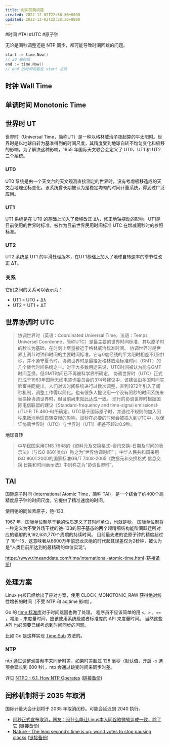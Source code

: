 ```yaml
---
title: 时间回跳问题
created: 2022-12-02T22:58:30+0800
updated: 2022-12-02T22:58:30+0800
---
```



#时间 #TAI #UTC #原子钟

无论是闰秒调整还是 NTP 同步，都可能导致时间回跳的问题。

```go
start := time.Now()
// 20 毫秒后
end := time.Now()
// end 的时间可能在 start 之前
```

## 时钟 Wall Time

## 单调时间 Monotonic Time

## 世界时 UT

世界时（Universal Time，简称UT）是一种以格林威治子夜起算的平太阳时。世界时是以地球自转为基准得到的时间尺度，其精度受到地球自转不均匀变化和极移的影响，为了解决这种影响，1955 年国际天文联合会定义了 UT0、UT1 和 UT2 三个系统。

### UT0

UT0 系统是由一个天文台的天文观测直接测定的世界时，没有考虑极移造成的天文台地理坐标变化。该系统曾长期被认为是稳定均匀的时间计量系统，得到过广泛应用。

### UT1

UT1 系统是在 UT0 的基础上加入了极移改正 Δλ，修正地轴摆动的影响。UT1是目前使用的世界时标准。被作为目前世界民用时间标准 UTC 在增减闰秒时的参照标准。

### UT2

UT2 系统是 UT1 的平滑处理版本，在UT1基础上加入了地球自转速率的季节性改正 ΔT。

### 关系

它们之间的关系可以表示为：

- UT1 = UT0 + Δλ
- UT2 = UT1 + ΔT

## 世界协调时 UTC

> 协调世界时（英语：Coordinated Universal Time，法语：Temps Universel Coordonné，简称UTC）是最主要的世界时间标准，其以原子时的秒长为基础，在时刻上尽量接近于格林威治标准时间。
> 协调世界时是世界上调节时钟和时间的主要时间标准，它与0度经线的平太阳时相差不超过1秒，并不遵守夏令时。协调世界时是最接近格林威治标准时间（GMT）的几个替代时间系统之一。对于大多数用途来说，UTC时间被认为能与GMT时间互换，但GMT时间已不再被科学界所确定。
> 协调世界时（UTC）正式形成于1963年国际无线电咨询委员会的374号建议中，该建议由多国时间实验室共同提出。人们对该时间系统进行过数次调整，直到1972年引入了闰秒机制，调整工作得以简化。也有很多人提议用一个没有闰秒的时间系统来替换掉协调世界时，但目前尚未就此达成一致。
> 现行的协调世界时根据国际电信联盟的建议《Standard-frequency and time-signal emissions》(ITU-R TF.460-6)所确定。UTC基于国际原子时，并通过不规则的加入闰秒来抵消地球自转变慢的影响。闰秒在必要的时候会被插入到UTC中，以保证协调世界时（UTC）与世界时（UT1）相差不超过0.9秒。

地球自转

> 中华民国采用CNS 7648的《资料元及交换格式–资讯交换–日期及时间的表示法》（与ISO 8601类似）称之为“世界协调时间”；
> 中华人民共和国采用ISO 8601:2000的国家标准GB/T 7408-2005《数据元和交换格式 信息交换 日期和时间表示法》中则称之为“协调世界时”。

## TAI

国际原子时间 (International Atomic Time，简称 TAI)，是一个综合了约400个高精度原子钟的时间尺度。它提供了精准速度的时间。

使用铯的同位素原子，铯-133

1967 年，[国际单位制][]基于铯的性质定义了其时间单位，也就是秒。
国际单位制将一秒定义为不受外场干扰的铯-133的原子基态的两个超精细结构能阶间跃迁所对应的辐射的9,192,631,770个周期的持续时间。
目前最先进的铯原子钟的精度超过了 10^-15，这意味著从6600万年前恐龙灭绝的时代起其误差仅为2秒钟，被认为是“人类目前所达到的最精确的单位实现”。

https://www.timeanddate.com/time/international-atomic-time.html ([链接备份](https://web.archive.org/web/20230215225600/https://www.timeanddate.com/time/international-atomic-time.html))

## 处理方案

Linux 内核已经给出了应对方案，使用 CLOCK_MONOTONIC_RAW 获得绝对线性增长的时间（不受 NTP 和 adjtime 影响）。

Go 的 [time 标准库](https://pkg.go.dev/time#hdr-Monotonic_Clocks)对于时间跳回也做了处理。
程序员不应该简单的用 `<`，`>` ，`==` ，减法 `-` 来度量时间，应该使用系统级或者标准库的 API 来度量时间。
当然这些 API 也必须要已经考虑到时间同步的问题。

比如 Go 是这样实现 [Time.Sub](https://github.com/golang/go/blob/1c05968c9a5d6432fc6f30196528f8f37287dd3d/src/time/time.go#L880-L907) 方法的。

### NTP

ntp 通过调整滴答频率来同步时差，如果时差超过 128 毫秒（默认值，开启 `-x` 选项会延长到 600 秒），ntp 会通过跳变时间来同步时差。

详见 [NTPD - 6.1. How NTP Operates](https://docs.ntpsec.org/latest/ntpd.html) ([链接备份](https://web.archive.org/web/20230221140704/https://docs.ntpsec.org/latest/ntpd.html))

## 闰秒机制将于 2035 年取消

国际计量大会计划将于 2035 年取消闰秒。可能会延迟到 2040 执行。

- [闰秒正式宣布取消，网友：没什么能让Linus本人同谷歌微软达成一致，除了它](https://www.qbitai.com/2022/11/39762.html) ([链接备份](https://web.archive.org/web/20221208063146/https://www.qbitai.com/2022/11/39762.html))
- [Nature - The leap second’s time is up: world votes to stop pausing clocks](https://www.nature.com/articles/d41586-022-03783-5) ([链接备份](https://archive.md/eHDGf))


[国际单位制]: https://www.wikiwand.com/zh-hans/%E5%9C%8B%E9%9A%9B%E5%96%AE%E4%BD%8D%E5%88%B6
